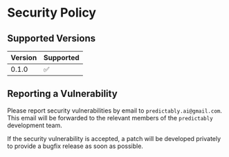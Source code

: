 # Security Policy

## Supported Versions

| Version | Supported          |
| ------- | ------------------ |
| 0.1.0   | :white_check_mark: |

## Reporting a Vulnerability

Please report security vulnerabilities by email to `predictably.ai@gmail.com`.
This email will be forwarded to the relevant members of the `predictably` development team.

If the security vulnerability is accepted, a patch will be developed privately to
provide a bugfix release as soon as possible.
